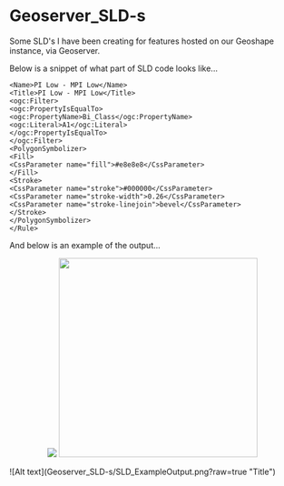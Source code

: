 # Geoserver_SLD-s
Some SLD's I have been creating for features hosted on our Geoshape instance, via Geoserver. 

Below is a snippet of what part of SLD code looks like... 

```<Rule>
<Name>PI Low - MPI Low</Name>
<Title>PI Low - MPI Low</Title>
<ogc:Filter>
<ogc:PropertyIsEqualTo>
<ogc:PropertyName>Bi_Class</ogc:PropertyName>
<ogc:Literal>A1</ogc:Literal>
</ogc:PropertyIsEqualTo>
</ogc:Filter>
<PolygonSymbolizer>
<Fill>
<CssParameter name="fill">#e8e8e8</CssParameter>
</Fill>
<Stroke>
<CssParameter name="stroke">#000000</CssParameter>
<CssParameter name="stroke-width">0.26</CssParameter>
<CssParameter name="stroke-linejoin">bevel</CssParameter>
</Stroke>
</PolygonSymbolizer>
</Rule>
```
And below is an example of the output...
<p align="center">
  <img src="Geoserver_SLD-s/SLD_ExampleOutput.png="350"/>
  <img src="Geoserver_SLD-s/SLD_ExampleOutput.png" width="350"/>
</p>
![Alt text](Geoserver_SLD-s/SLD_ExampleOutput.png?raw=true "Title")
